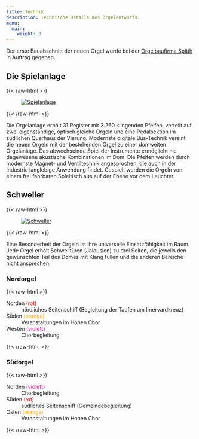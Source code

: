 ```yaml
---
title: Technik
description: Technische Details des Orgelentwurfs.
menu:
  main:
    weight: 3
---
```


Der erste Bauabschnitt der neuen Orgel wurde 
bei der [Orgelbaufirma Späth](https://freiburgerorgelbau.de/orgelwerke/aktuelle-projekte/braunschweig-2/) in Auftrag gegeben.

## Die Spielanlage
{{< raw-html >}}
<figure>
    <a href="/design/console.png">
        <img src="/design/console-600px.png"
             alt="Spielanlage">
    </a>
</figure>
{{< /raw-html >}}

Die Orgelanlage erhält 31 Register mit 2.260 klingenden Pfeifen, 
verteilt auf zwei eigenständige, optisch gleiche Orgeln 
und eine Pedalsektion im südlichen Querhaus der Vierung. 
Modernste digitale Bus-Technik vereint die neuen Orgeln 
mit der bestehenden Orgel zu einer domweiten Orgelanlage. 
Das abwechselnde Spiel der Instrumente ermöglicht nie dagewesene akustische Kombinationen im Dom.
Die Pfeifen werden durch modernste Magnet- und Ventiltechnik angesprochen, 
die auch in der Industrie langlebige Anwendung findet. 
Gespielt werden die Orgeln von einem frei fahrbaren Spieltisch aus auf der Ebene vor dem Leuchter. 

<!-- Folgende Register sind geplant: [Disposition](/documents/Disposition.pdf) -->


## Schweller

{{< raw-html >}}
<figure>
    <a href="/design/layout-sound.png">
        <img src="/design/layout-sound-600px.png" 
             alt="Schweller">
    </a>
</figure>
{{< /raw-html >}}

Eine Besonderheit der Orgeln ist ihre universelle Einsatzfähigkeit im Raum. 
Jede Orgel erhält Schwelltüren (Jalousien) zu drei Seiten, 
die jeweils den gewünschten Teil des Domes mit Klang füllen 
und die anderen Bereiche nicht ansprechen.

### Nordorgel
{{< raw-html >}}
<dl>
    <dt>Norden <span class="color-bullet" style="color: red;">(rot)</span></dt>
    <dd>nördliches Seitenschiff (Begleitung der Taufen am Imervardkreuz)</dd>
    <dt>Süden <span class="color-bullet" style="color: orange;">(orange)</span></dt>
    <dd>Veranstaltungen im Hohen Chor</dd>
    <dt>Westen <span class="color-bullet" style="color: mediumvioletred;">(violett)</span></dt>
    <dd>Chorbegleitung</dd>
</dl>
{{< /raw-html >}}

### Südorgel
{{< raw-html >}}
<dl>
    <dt>Norden <span class="color-bullet" style="color: mediumvioletred;">(violett)</span></dt>
    <dd>Chorbegleitung</dd>
    <dt>Süden <span class="color-bullet" style="color: red;">(rot)</span></dt>
    <dd>südliches Seitenschiff (Gemeindebegleitung)</dd>
    <dt>Osten <span class="color-bullet" style="color: orange;">(orange)</span></dt>
    <dd>Veranstaltungen im Hohen Chor</dd>
</dl>
{{< /raw-html >}}
